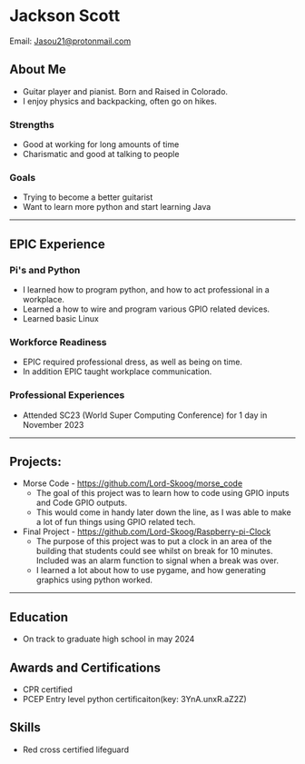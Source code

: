 # Jackson Scott
Email: Jasou21@protonmail.com
## About Me
* Guitar player and pianist. Born and Raised in Colorado.
* I enjoy physics and backpacking, often go on hikes.
### Strengths
- Good at working for long amounts of time
- Charismatic and good at talking to people 
### Goals
- Trying to become a better guitarist
- Want to learn more python and start learning Java

---
## EPIC Experience

### Pi's and Python
* I learned how to program python, and how to act professional in a workplace. 
* Learned a how to wire and program various GPIO related devices.
* Learned basic Linux

### Workforce Readiness
* EPIC required professional dress, as well as being on time.
* In addition EPIC taught workplace communication.

### Professional Experiences
* Attended SC23 (World Super Computing Conference) for 1 day in November 2023 
---
## Projects: 
-  Morse Code - https://github.com/Lord-Skoog/morse_code
	- The goal of this project was to learn how to code using GPIO inputs and Code GPIO outputs. 
	- This would come in handy later down the line, as I was able to make a lot of fun things using GPIO related tech.
- Final Project - https://github.com/Lord-Skoog/Raspberry-pi-Clock
	 - The purpose of this project was to put a clock in an area of the building that students could see whilst on break for 10 minutes. Included was an alarm function to signal when a break was over. 
	- I learned a lot about how to use pygame, and how generating graphics using python worked. 


---

## Education
- On track to graduate high school in may 2024 
## Awards and Certifications
- CPR certified
- PCEP Entry level python certificaiton(key: 3YnA.unxR.aZ2Z)
## Skills
- Red cross certified lifeguard 
